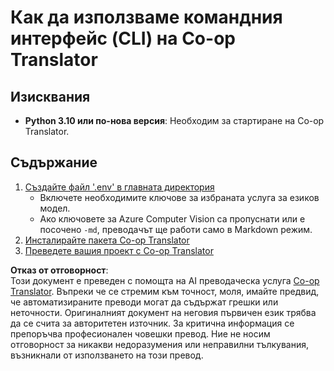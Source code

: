 <!--
CO_OP_TRANSLATOR_METADATA:
{
  "original_hash": "c64ba65e091e5d87385490fa63a8f574",
  "translation_date": "2025-06-12T12:37:29+00:00",
  "source_file": "getting_started/command-line-guide/command-line-guide.md",
  "language_code": "bg"
}
-->
# Как да използваме командния интерфейс (CLI) на Co-op Translator

## Изисквания

- **Python 3.10 или по-нова версия**: Необходим за стартиране на Co-op Translator.

## Съдържание

1. [Създайте файл '.env' в главната директория](./create-env-file.md)
   - Включете необходимите ключове за избраната услуга за езиков модел.
   - Ако ключовете за Azure Computer Vision са пропуснати или е посочено `-md`, преводачът ще работи само в Markdown режим.
1. [Инсталирайте пакета Co-op Translator](./install-package.md)
1. [Преведете вашия проект с Co-op Translator](./translator-your-project.md)

**Отказ от отговорност**:  
Този документ е преведен с помощта на AI преводаческа услуга [Co-op Translator](https://github.com/Azure/co-op-translator). Въпреки че се стремим към точност, моля, имайте предвид, че автоматизираните преводи могат да съдържат грешки или неточности. Оригиналният документ на неговия първичен език трябва да се счита за авторитетен източник. За критична информация се препоръчва професионален човешки превод. Ние не носим отговорност за никакви недоразумения или неправилни тълкувания, възникнали от използването на този превод.
